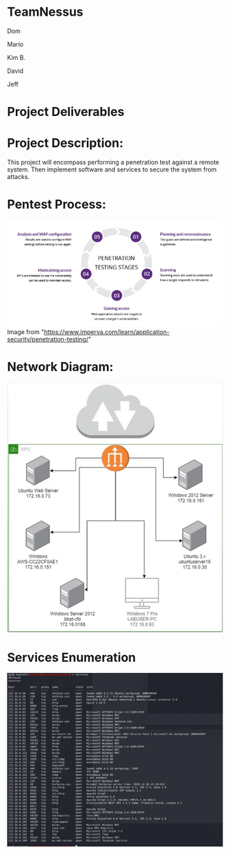 # TeamNessus

Dom

Mario

Kim B.

David

Jeff

# Project Deliverables

# Project Description:
This project will encompass performing a penetration test against a remote system.
Then implement software and services to secure the system from attacks.


# Pentest Process:


![pentest](https://github.com/Team-Nessus/TeamNessus/blob/feature/Pictures/pen-testing.jpg)
Image from  "https://www.imperva.com/learn/application-security/penetration-testing/"

# Network Diagram:
![Network Diagram URL](https://github.com/Team-Nessus/TeamNessus/blob/feature/Pictures/network.JPG)

# Services Enumeration

![Services](https://github.com/Team-Nessus/TeamNessus/blob/feature/Pictures/Services.JPG)

